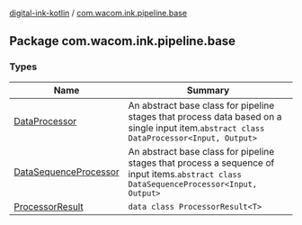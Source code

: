[digital-ink-kotlin](../index.md) / [com.wacom.ink.pipeline.base](./index.md)

## Package com.wacom.ink.pipeline.base

### Types

| Name | Summary |
|---|---|
| [DataProcessor](-data-processor/index.md) | An abstract base class for pipeline stages that process data based on a single input item.`abstract class DataProcessor<Input, Output>` |
| [DataSequenceProcessor](-data-sequence-processor/index.md) | An abstract base class for pipeline stages that process a sequence of input items.`abstract class DataSequenceProcessor<Input, Output>` |
| [ProcessorResult](-processor-result/index.md) | `data class ProcessorResult<T>` |
